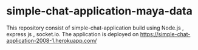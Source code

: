 # simple-chat-application-maya-data
This repository consist of simple-chat-application build using Node.js , express js , socket.io. The application is deployed on https://simple-chat-application-2008-1.herokuapp.com/
